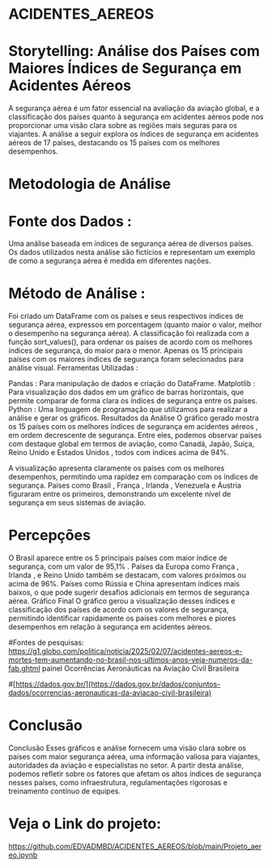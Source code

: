 # ACIDENTES_AEREOS
# Storytelling: Análise dos Países com Maiores Índices de Segurança em Acidentes Aéreos
A segurança aérea é um fator essencial na avaliação da aviação global, e a classificação dos países quanto à segurança em acidentes aéreos pode nos proporcionar uma visão clara sobre as regiões mais seguras para os viajantes. A análise a seguir explora os índices de segurança em acidentes aéreos de 17 países, destacando os 15 países com os melhores desempenhos.

# Metodologia de Análise
# Fonte dos Dados : 
Uma análise baseada em índices de segurança aérea de diversos países. Os dados utilizados nesta análise são fictícios e representam um exemplo de como a segurança aérea é medida em diferentes nações.

# Método de Análise :

Foi criado um DataFrame com os países e seus respectivos índices de segurança aérea, expressos em porcentagem (quanto maior o valor, melhor o desempenho na segurança aérea).
A classificação foi realizada com a função sort_values(), para ordenar os países de acordo com os melhores índices de segurança, do maior para o menor.
Apenas os 15 principais países com os maiores índices de segurança foram selecionados para análise visual.
Ferramentas Utilizadas :

Pandas : Para manipulação de dados e criação do DataFrame.
Matplotlib : Para visualização dos dados em um gráfico de barras horizontais, que permite comparar de forma clara os índices de segurança entre os países.
Python : Uma linguagem de programação que utilizamos para realizar a análise e gerar os gráficos.
Resultados da Análise
O gráfico gerado mostra os 15 países com os melhores índices de segurança em acidentes aéreos , em ordem decrescente de segurança. Entre eles, podemos observar países com destaque global em termos de aviação, como Canadá, Japão, Suíça, Reino Unido e Estados Unidos , todos com índices acima de 94%.

A visualização apresenta claramente os países com os melhores desempenhos, permitindo uma rapidez em comparação com os índices de segurança. Países como Brasil , França , Irlanda , Venezuela e Áustria figuraram entre os primeiros, demonstrando um excelente nível de segurança em seus sistemas de aviação.

# Percepções
O Brasil aparece entre os 5 principais países com maior índice de segurança, com um valor de 95,1% .
Países da Europa como França , Irlanda , e Reino Unido também se destacam, com valores próximos ou acima de 96%.
Países como Rússia e China apresentam índices mais baixos, o que pode sugerir desafios adicionais em termos de segurança aérea.
Gráfico Final
O gráfico gerou a visualização desses índices e classificação dos países de acordo com os valores de segurança, permitindo identificar rapidamente os países com melhores e piores desempenhos em relação à segurança em acidentes aéreos.


#Fontes de pesquisas:
https://g1.globo.com/politica/noticia/2025/02/07/acidentes-aereos-e-mortes-tem-aumentando-no-brasil-nos-ultimos-anos-veja-numeros-da-fab.ghtml
painel Ocorrências Aeronáuticas na Aviação Civil Brasileira

#[https://dados.gov.br/](https://dados.gov.br/dados/conjuntos-dados/ocorrencias-aeronauticas-da-aviacao-civil-brasileira)


# Conclusão
Conclusão
Esses gráficos e análise fornecem uma visão clara sobre os países com maior segurança aérea, uma informação valiosa para viajantes, autoridades da aviação e especialistas no setor. A partir desta análise, podemos refletir sobre os fatores que afetam os altos índices de segurança nesses países, como infraestrutura, regulamentações rigorosas e treinamento contínuo de equipes.

# Veja o Link do projeto:
https://github.com/EDVADMBD/ACIDENTES_AEREOS/blob/main/Projeto_aereo.ipynb

